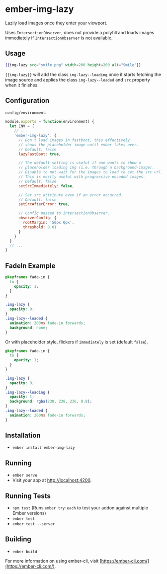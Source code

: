 # ember-img-lazy

Lazily load images once they enter your viewport.

Uses `IntersectionObserver`, does not provide a polyfill and loads
images immediately if `IntersectionObserver` is not available.

## Usage
```handlebars
{{img-lazy src="smile.png" width=200 height=200 alt="Smile"}}
```

`{{img-lazy}}` will add the class `img-lazy--loading` once it starts
fetching the image source and applies the class `img-lazy--loaded` and `src`
property when it finishes.

## Configuration

`config/environment`:
```javascript
module.exports = function(environment) {
  let ENV = {
    // ...
    'ember-img-lazy': {
      // Don't load images in fastboot, this effectively
      // shows the placeholder image until ember takes over.
      // Default: false
      lazyFastBoot: true,

      // The default setting is useful if one wants to show a
      // placeholder loading img (i.e. through a background-image).
      // Disable to not wait for the images to load to set the src url.
      // This is mostly useful with progressive encoded images.
      // Default: false
      setSrcImmediately: false,

      // Set src attribute even if an error occurred.
      // Default: false
      setSrcAfterError: true,

      // Config passed to IntersectionObserver.
      observerConfig: {
        rootMargin: '50px 0px',
        threshold: 0.01
      }
    }
  }
  // ...
}
```

## FadeIn Example

```css
@keyframes fade-in {
  to {
    opacity: 1;
  }
}

.img-lazy {
  opacity: 0;
}
.img-lazy--loaded {
  animation: 200ms fade-in forwards;
  background: none;
}
```

Or with placeholder style, flickers if `immediately` is set (default `false`).

```css
@keyframes fade-in {
  to {
    opacity: 1;
  }
}

.img-lazy {
  opacity: 0;
}
.img-lazy--loading {
  opacity: 1;
  background: rgba(238, 238, 236, 0.8);
}
.img-lazy--loaded {
  animation: 200ms fade-in forwards;
}
```


## Installation

* `ember install ember-img-lazy`

## Running

* `ember serve`
* Visit your app at [http://localhost:4200](http://localhost:4200).

## Running Tests

* `npm test` (Runs `ember try:each` to test your addon against multiple Ember versions)
* `ember test`
* `ember test --server`

## Building

* `ember build`

For more information on using ember-cli, visit [https://ember-cli.com/](https://ember-cli.com/).
